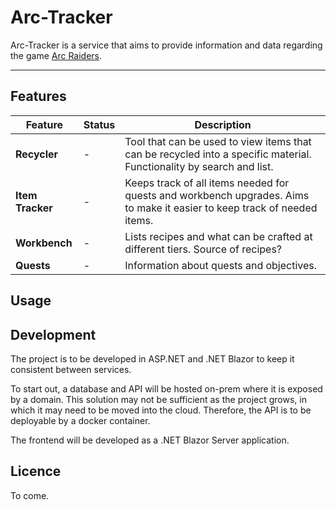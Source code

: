 # Arc-Tracker
Arc-Tracker is a service that aims to provide information and data regarding the game [Arc Raiders](https://arcraiders.com).

---

## Features
|__Feature__|__Status__|__Description__|
|-|-|-|
|__Recycler__|-|Tool that can be used to view items that can be recycled into a specific material. Functionality by search and list.|
|__Item Tracker__|-|Keeps track of all items needed for quests and workbench upgrades. Aims to make it easier to keep track of needed items.|
|__Workbench__|-|Lists recipes and what can be crafted at different tiers. Source of recipes?|
|__Quests__|-|Information about quests and objectives.|

## Usage

## Development
The project is to be developed in ASP.NET and .NET Blazor to keep it consistent between services. 

To start out, a database and API will be hosted on-prem where it is exposed by a domain. This solution may not be sufficient as the project grows, in which it may need to be moved into the cloud. Therefore, the API is to be deployable by a docker container. 

The frontend will be developed as a .NET Blazor Server application. 

## Licence
To come.
